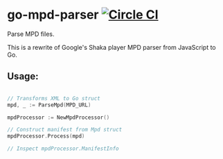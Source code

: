 # go-mpd-parser [![Circle CI](https://circleci.com/gh/streamrail/go-mpd-parser.svg?style=svg)](https://circleci.com/gh/streamrail/go-mpd-parser)
Parse MPD files.

This is a rewrite of Google's Shaka player MPD parser from JavaScript to Go.

## Usage:

```go

// Transforms XML to Go struct
mpd, _ := ParseMpd(MPD_URL)

mpdProcessor := NewMpdProcessor()

// Construct manifest from Mpd struct
mpdProcessor.Process(mpd)

// Inspect mpdProcessor.ManifestInfo

```